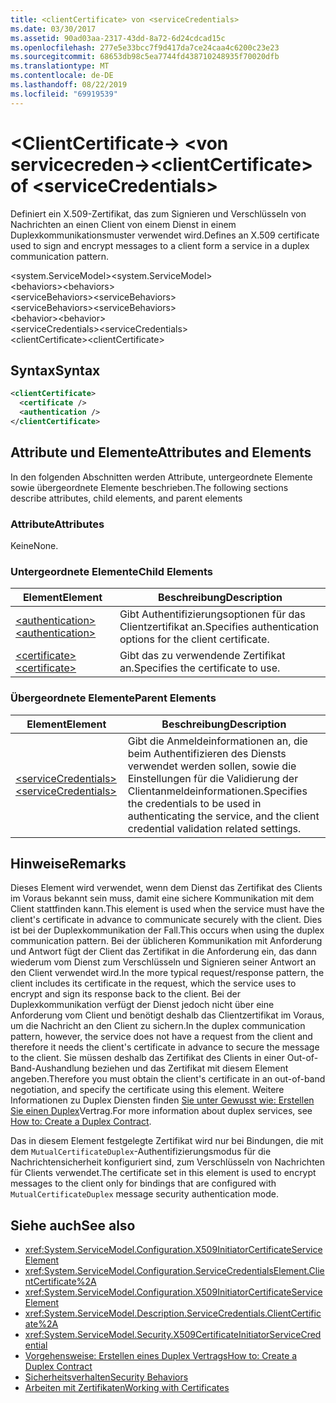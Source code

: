 ```yaml
---
title: <clientCertificate> von <serviceCredentials>
ms.date: 03/30/2017
ms.assetid: 90ad03aa-2317-43dd-8a72-6d24cdcad15c
ms.openlocfilehash: 277e5e33bcc7f9d417da7ce24caa4c6200c23e23
ms.sourcegitcommit: 68653db98c5ea7744fd438710248935f70020dfb
ms.translationtype: MT
ms.contentlocale: de-DE
ms.lasthandoff: 08/22/2019
ms.locfileid: "69919539"
---
```

# <a name="clientcertificate-of-servicecredentials"></a><span data-ttu-id="b66b7-102">\<ClientCertificate-> \<von servicecreden-></span><span class="sxs-lookup"><span data-stu-id="b66b7-102">\<clientCertificate> of \<serviceCredentials></span></span>
<span data-ttu-id="b66b7-103">Definiert ein X.509-Zertifikat, das zum Signieren und Verschlüsseln von Nachrichten an einen Client von einem Dienst in einem Duplexkommunikationsmuster verwendet wird.</span><span class="sxs-lookup"><span data-stu-id="b66b7-103">Defines an X.509 certificate used to sign and encrypt messages to a client form a service in a duplex communication pattern.</span></span>  
  
 <span data-ttu-id="b66b7-104">\<system.ServiceModel></span><span class="sxs-lookup"><span data-stu-id="b66b7-104">\<system.ServiceModel></span></span>  
<span data-ttu-id="b66b7-105">\<behaviors></span><span class="sxs-lookup"><span data-stu-id="b66b7-105">\<behaviors></span></span>  
<span data-ttu-id="b66b7-106">\<serviceBehaviors></span><span class="sxs-lookup"><span data-stu-id="b66b7-106">\<serviceBehaviors></span></span>  
<span data-ttu-id="b66b7-107">\<serviceBehaviors></span><span class="sxs-lookup"><span data-stu-id="b66b7-107">\<serviceBehaviors></span></span>  
<span data-ttu-id="b66b7-108">\<behavior></span><span class="sxs-lookup"><span data-stu-id="b66b7-108">\<behavior></span></span>  
<span data-ttu-id="b66b7-109">\<serviceCredentials></span><span class="sxs-lookup"><span data-stu-id="b66b7-109">\<serviceCredentials></span></span>  
<span data-ttu-id="b66b7-110">\<clientCertificate></span><span class="sxs-lookup"><span data-stu-id="b66b7-110">\<clientCertificate></span></span>  
  
## <a name="syntax"></a><span data-ttu-id="b66b7-111">Syntax</span><span class="sxs-lookup"><span data-stu-id="b66b7-111">Syntax</span></span>  
  
```xml  
<clientCertificate>
  <certificate />
  <authentication />
</clientCertificate>
```  
  
## <a name="attributes-and-elements"></a><span data-ttu-id="b66b7-112">Attribute und Elemente</span><span class="sxs-lookup"><span data-stu-id="b66b7-112">Attributes and Elements</span></span>  
 <span data-ttu-id="b66b7-113">In den folgenden Abschnitten werden Attribute, untergeordnete Elemente sowie übergeordnete Elemente beschrieben.</span><span class="sxs-lookup"><span data-stu-id="b66b7-113">The following sections describe attributes, child elements, and parent elements</span></span>  
  
### <a name="attributes"></a><span data-ttu-id="b66b7-114">Attribute</span><span class="sxs-lookup"><span data-stu-id="b66b7-114">Attributes</span></span>  
 <span data-ttu-id="b66b7-115">Keine</span><span class="sxs-lookup"><span data-stu-id="b66b7-115">None.</span></span>  
  
### <a name="child-elements"></a><span data-ttu-id="b66b7-116">Untergeordnete Elemente</span><span class="sxs-lookup"><span data-stu-id="b66b7-116">Child Elements</span></span>  
  
|<span data-ttu-id="b66b7-117">Element</span><span class="sxs-lookup"><span data-stu-id="b66b7-117">Element</span></span>|<span data-ttu-id="b66b7-118">Beschreibung</span><span class="sxs-lookup"><span data-stu-id="b66b7-118">Description</span></span>|  
|-------------|-----------------|  
|[<span data-ttu-id="b66b7-119">\<authentication></span><span class="sxs-lookup"><span data-stu-id="b66b7-119">\<authentication></span></span>](authentication-of-clientcertificate-element.md)|<span data-ttu-id="b66b7-120">Gibt Authentifizierungsoptionen für das Clientzertifikat an.</span><span class="sxs-lookup"><span data-stu-id="b66b7-120">Specifies authentication options for the client certificate.</span></span>|  
|[<span data-ttu-id="b66b7-121">\<certificate></span><span class="sxs-lookup"><span data-stu-id="b66b7-121">\<certificate></span></span>](certificate-of-clientcertificate-element.md)|<span data-ttu-id="b66b7-122">Gibt das zu verwendende Zertifikat an.</span><span class="sxs-lookup"><span data-stu-id="b66b7-122">Specifies the certificate to use.</span></span>|  
  
### <a name="parent-elements"></a><span data-ttu-id="b66b7-123">Übergeordnete Elemente</span><span class="sxs-lookup"><span data-stu-id="b66b7-123">Parent Elements</span></span>  
  
|<span data-ttu-id="b66b7-124">Element</span><span class="sxs-lookup"><span data-stu-id="b66b7-124">Element</span></span>|<span data-ttu-id="b66b7-125">Beschreibung</span><span class="sxs-lookup"><span data-stu-id="b66b7-125">Description</span></span>|  
|-------------|-----------------|  
|[<span data-ttu-id="b66b7-126">\<serviceCredentials></span><span class="sxs-lookup"><span data-stu-id="b66b7-126">\<serviceCredentials></span></span>](servicecredentials.md)|<span data-ttu-id="b66b7-127">Gibt die Anmeldeinformationen an, die beim Authentifizieren des Diensts verwendet werden sollen, sowie die Einstellungen für die Validierung der Clientanmeldeinformationen.</span><span class="sxs-lookup"><span data-stu-id="b66b7-127">Specifies the credentials to be used in authenticating the service, and the client credential validation related settings.</span></span>|  
  
## <a name="remarks"></a><span data-ttu-id="b66b7-128">Hinweise</span><span class="sxs-lookup"><span data-stu-id="b66b7-128">Remarks</span></span>  
 <span data-ttu-id="b66b7-129">Dieses Element wird verwendet, wenn dem Dienst das Zertifikat des Clients im Voraus bekannt sein muss, damit eine sichere Kommunikation mit dem Client stattfinden kann.</span><span class="sxs-lookup"><span data-stu-id="b66b7-129">This element is used when the service must have the client's certificate in advance to communicate securely with the client.</span></span> <span data-ttu-id="b66b7-130">Dies ist bei der Duplexkommunikation der Fall.</span><span class="sxs-lookup"><span data-stu-id="b66b7-130">This occurs when using the duplex communication pattern.</span></span> <span data-ttu-id="b66b7-131">Bei der üblicheren Kommunikation mit Anforderung und Antwort fügt der Client das Zertifikat in die Anforderung ein, das dann wiederum vom Dienst zum Verschlüsseln und Signieren seiner Antwort an den Client verwendet wird.</span><span class="sxs-lookup"><span data-stu-id="b66b7-131">In the more typical request/response pattern, the client includes its certificate in the request, which the service uses to encrypt and sign its response back to the client.</span></span> <span data-ttu-id="b66b7-132">Bei der Duplexkommunikation verfügt der Dienst jedoch nicht über eine Anforderung vom Client und benötigt deshalb das Clientzertifikat im Voraus, um die Nachricht an den Client zu sichern.</span><span class="sxs-lookup"><span data-stu-id="b66b7-132">In the duplex communication pattern, however, the service does not have a request from the client and therefore it needs the client's certificate in advance to secure the message to the client.</span></span> <span data-ttu-id="b66b7-133">Sie müssen deshalb das Zertifikat des Clients in einer Out-of-Band-Aushandlung beziehen und das Zertifikat mit diesem Element angeben.</span><span class="sxs-lookup"><span data-stu-id="b66b7-133">Therefore you must obtain the client's certificate in an out-of-band negotiation, and specify the certificate using this element.</span></span> <span data-ttu-id="b66b7-134">Weitere Informationen zu Duplex Diensten finden [Sie unter Gewusst wie: Erstellen Sie einen Duplex](../../../wcf/feature-details/how-to-create-a-duplex-contract.md)Vertrag.</span><span class="sxs-lookup"><span data-stu-id="b66b7-134">For more information about duplex services, see [How to: Create a Duplex Contract](../../../wcf/feature-details/how-to-create-a-duplex-contract.md).</span></span>  
  
 <span data-ttu-id="b66b7-135">Das in diesem Element festgelegte Zertifikat wird nur bei Bindungen, die mit dem `MutualCertificateDuplex`-Authentifizierungsmodus für die Nachrichtensicherheit konfiguriert sind, zum Verschlüsseln von Nachrichten für Clients verwendet.</span><span class="sxs-lookup"><span data-stu-id="b66b7-135">The certificate set in this element is used to encrypt messages to the client only for bindings that are configured with `MutualCertificateDuplex` message security authentication mode.</span></span>  
  
## <a name="see-also"></a><span data-ttu-id="b66b7-136">Siehe auch</span><span class="sxs-lookup"><span data-stu-id="b66b7-136">See also</span></span>

- <xref:System.ServiceModel.Configuration.X509InitiatorCertificateServiceElement>
- <xref:System.ServiceModel.Configuration.ServiceCredentialsElement.ClientCertificate%2A>
- <xref:System.ServiceModel.Configuration.X509InitiatorCertificateServiceElement>
- <xref:System.ServiceModel.Description.ServiceCredentials.ClientCertificate%2A>
- <xref:System.ServiceModel.Security.X509CertificateInitiatorServiceCredential>
- [<span data-ttu-id="b66b7-137">Vorgehensweise: Erstellen eines Duplex Vertrags</span><span class="sxs-lookup"><span data-stu-id="b66b7-137">How to: Create a Duplex Contract</span></span>](../../../wcf/feature-details/how-to-create-a-duplex-contract.md)
- [<span data-ttu-id="b66b7-138">Sicherheitsverhalten</span><span class="sxs-lookup"><span data-stu-id="b66b7-138">Security Behaviors</span></span>](../../../wcf/feature-details/security-behaviors-in-wcf.md)
- [<span data-ttu-id="b66b7-139">Arbeiten mit Zertifikaten</span><span class="sxs-lookup"><span data-stu-id="b66b7-139">Working with Certificates</span></span>](../../../wcf/feature-details/working-with-certificates.md)
